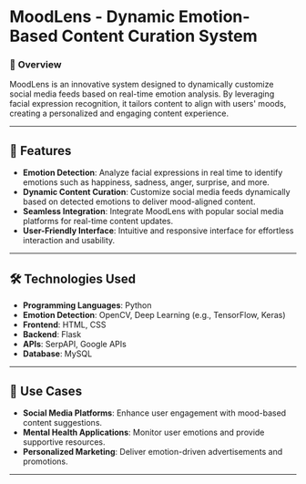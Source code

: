
# **MoodLens - Dynamic Emotion-Based Content Curation System**  

### 🌟 **Overview**  
MoodLens is an innovative system designed to dynamically customize social media feeds based on real-time emotion analysis. By leveraging facial expression recognition, it tailors content to align with users' moods, creating a personalized and engaging content experience.  

---

## 🚀 **Features**  
- **Emotion Detection**: Analyze facial expressions in real time to identify emotions such as happiness, sadness, anger, surprise, and more.  
- **Dynamic Content Curation**: Customize social media feeds dynamically based on detected emotions to deliver mood-aligned content.  
- **Seamless Integration**: Integrate MoodLens with popular social media platforms for real-time content updates.  
- **User-Friendly Interface**: Intuitive and responsive interface for effortless interaction and usability.  

---

## 🛠️ **Technologies Used**  
- **Programming Languages**: Python  
- **Emotion Detection**: OpenCV, Deep Learning (e.g., TensorFlow, Keras)  
- **Frontend**: HTML, CSS  
- **Backend**: Flask  
- **APIs**: SerpAPI, Google APIs  
- **Database**: MySQL
---


## 🎯 **Use Cases**  
- **Social Media Platforms**: Enhance user engagement with mood-based content suggestions.  
- **Mental Health Applications**: Monitor user emotions and provide supportive resources.  
- **Personalized Marketing**: Deliver emotion-driven advertisements and promotions.  

---





